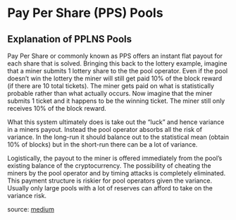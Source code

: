# Pay Per Share (PPS) Pools

## Explanation of PPLNS Pools
Pay Per Share or commonly known as PPS offers an instant flat payout for each share that is solved.
Bringing this back to the lottery example, imagine that a miner submits 1 lottery share to the the pool operator. Even if the pool doesn’t win the lottery the miner will still get paid 10% of the block reward (if there are 10 total tickets). The miner gets paid on what is statistically probable rather than what actually occurs. Now imagine that the miner submits 1 ticket and it happens to be the winning ticket. The miner still only receives 10% of the block reward.

What this system ultimately does is take out the “luck” and hence variance in a miners payout. Instead the pool operator absorbs all the risk of variance. In the long-run it should balance out to the statistical mean (obtain 10% of blocks) but in the short-run there can be a lot of variance.

Logistically, the payout to the miner is offered immediately from the pool’s existing balance of the cryptocurrency. The possibility of cheating the miners by the pool operator and by timing attacks is completely eliminated.
This payment structure is riskier for pool operators given the variance. Usually only large pools with a lot of reserves can afford to take on the variance risk.

source: [medium](https://medium.com/luxor/mining-pool-payment-methods-pps-vs-pplns-ac699f44149f#:~:text=Pay%20Per%20Last%20N%20Shares,is%20variable%20due%20to%20luck)